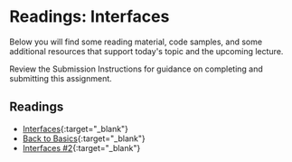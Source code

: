 # Readings: Interfaces

Below you will find some reading material, code samples, and some additional resources that support today's topic and the upcoming lecture.

Review the Submission Instructions for guidance on completing and submitting this assignment.

## Readings
- [Interfaces](https://docs.microsoft.com/en-us/dotnet/csharp/programming-guide/interfaces/){:target="_blank"} 
- [Back to Basics](https://simpleprogrammer.com/back-to-basics-what-is-an-interface/){:target="_blank"} 
- [Interfaces #2](https://docs.microsoft.com/en-us/dotnet/csharp/language-reference/keywords/interface){:target="_blank"} 